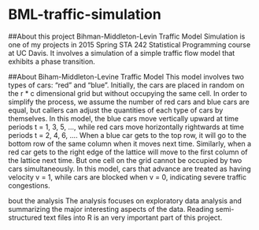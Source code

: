 # BML-traffic-simulation
##About this project
Bihman-Middleton-Levin Traffic Model Simulation is one of my projects in 2015 Spring STA 242 Statistical Programming course at UC Davis. It involves a simulation of a simple traffic flow model that exhibits a phase transition.

##About Biham-Middleton-Levine Traffic Model
This model involves two types of cars: “red” and “blue”. Initially, the cars are placed in random on the r * c dimensional grid but without occupying the same cell. In order to simplify the process, we assume the number of red cars and blue cars are equal, but callers can adjust the quantities of each type of cars by themselves.  In this model, the blue cars move vertically upward at time periods t = 1, 3, 5, ..., while red cars move horizontally rightwards at time periods t = 2, 4, 6, .... When a blue car gets to the top row, it will go to the bottom row of the same column when it moves next time. Similarly, when a red car gets to the right edge of the lattice will move to the first column of the lattice next time. But one cell on the grid cannot be occupied by two cars simultaneously. In this model, cars that advance are treated as having velocity v = 1, while cars are blocked when v = 0, indicating severe traffic congestions.


bout the analysis
The analysis focuses on exploratory data analysis and summarizing the major interesting aspects of the data. Reading semi-structured text files into R is an very important part of this project. 

